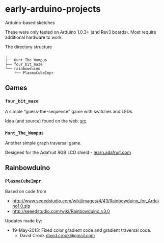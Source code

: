early-arduino-projects
======================

Arduino-based sketches

These were only tested on Arduino 1.0.3+ (and Rev3 boards).
Most require additional hardware to work.

The directory structure

    .
    ├── Hunt_The_Wumpus
    ├── four_bit_maze
    └── rainbowduino
        └── PlasmaCubeImpr

Games
------

### `four_bit_maze`

A simple "guess-the-sequence" game with switches and LEDs.

Idea (and source) found on the web: [src](http://cs.gettysburg.edu/~tneller/mazes/oskar4bit/arduino.html)
 

### `Hunt_The_Wumpus`

Another simple graph traversal game.

Designed for the Adafruit RGB LCD shield - [learn.adafruit.com](http://learn.adafruit.com/arduino-hunt-the-wumpus/overview-and-parts)


Rainbowduino
------------

### `PlasmaCubeImpr` ###

Based on code from

 - <http://www.seeedstudio.com/wiki/images/4/43/Rainbowduino_for_Arduino1.0.zip>
 - <http://seeedstudio.com/wiki/Rainbowduino_v3.0>

Updates made by: 

  * 19-May-2013: Fixed color gradient code and gradient traversal code.
    - David Crook <david.crook@gmail.com>
